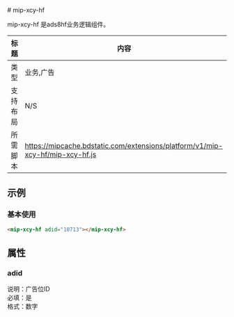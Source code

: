 ﻿﻿# mip-xcy-hf

mip-xcy-hf 是ads8hf业务逻辑组件。

标题|内容
----|----
类型|业务,广告
支持布局|N/S
所需脚本|https://mipcache.bdstatic.com/extensions/platform/v1/mip-xcy-hf/mip-xcy-hf.js

## 示例

### 基本使用

```html
<mip-xcy-hf adid="10713"></mip-xcy-hf>
```
## 属性

### adid

说明：广告位ID   
必填：是    
格式：数字    
